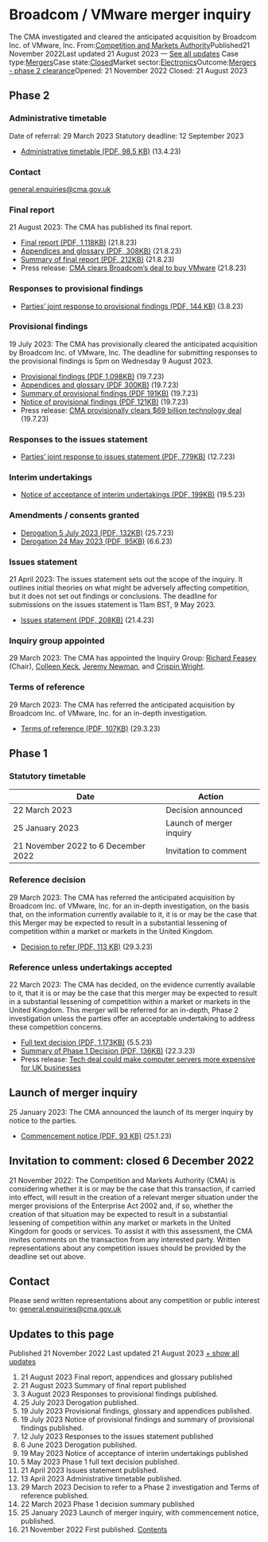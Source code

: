 # Broadcom / VMware merger inquiry
The CMA investigated and cleared the anticipated acquisition by Broadcom Inc. of VMware, Inc.
From:[Competition and Markets Authority](/government/organisations/competition-and-markets-authority)Published21 November 2022Last updated
21 August 2023
— [See all updates](#full-publication-update-history)
Case type:[Mergers](/cma-cases?case_type%5B%5D=mergers)Case state:[Closed](/cma-cases?case_state%5B%5D=closed)Market sector:[Electronics](/cma-cases?market_sector%5B%5D=electronics-industry)Outcome:[Mergers - phase 2 clearance](/cma-cases?outcome_type%5B%5D=mergers-phase-2-clearance)Opened:
21 November 2022
Closed:
21 August 2023
## Phase 2
### Administrative timetable
Date of referral: 29 March 2023
Statutory deadline: 12 September 2023
- [Administrative timetable (PDF, 98.5 KB)](https://assets.publishing.service.gov.uk/media/6437e6ecf4d420000cd4a1aa/Administrative_timetable.pdf) (13.4.23)
### Contact
[general.enquiries@cma.gov.uk](mailto:general.enquiries@cma.gov.uk)
### Final report
21 August 2023: The CMA has published its final report.
- [Final report (PDF, 1,118KB)](https://assets.publishing.service.gov.uk/media/64e3388dbc2b52000da003c2/A._final_report.pdf) (21.8.23)
- [Appendices and glossary (PDF, 308KB)](https://assets.publishing.service.gov.uk/media/64e338a24002ee0014560c7c/Appendices_and_Glossary.pdf) (21.8.23)
- [Summary of final report (PDF, 212KB)](https://assets.publishing.service.gov.uk/media/64e313a33fde6100134a54eb/Summary_of_final_report.pdf) (21.8.23)
- Press release: [CMA clears Broadcom’s deal to buy VMware](https://www.gov.uk/government/news/cma-clears-broadcom-s-deal-to-buy-vmware) (21.8.23)
### Responses to provisional findings
- [Parties’ joint response to provisional findings (PDF, 144 KB)](https://assets.publishing.service.gov.uk/media/64ca71f62322ce0011cd2376/Parties__joint_response_to_provisional_findings_pdfa1.pdf) (3.8.23)
### Provisional findings
19 July 2023: The CMA has provisionally cleared the anticipated acquisition by Broadcom Inc. of VMware, Inc.
The deadline for submitting responses to the provisional findings is 5pm on Wednesday 9 August 2023.
- [Provisional findings (PDF 1,098KB)](https://assets.publishing.service.gov.uk/media/64b7f4e22059dc000d5d25de/Provisional_Findings.pdf) (19.7.23)
- [Appendices and glossary (PDF 300KB)](https://assets.publishing.service.gov.uk/media/64b804cdef537100147aeefa/Appendices_and_glossary_A.pdf) (19.7.23)
- [Summary of provisional findings (PDF 191KB)](https://assets.publishing.service.gov.uk/media/64b7af8f0ea2cb001315e5b7/Summary_of_provisional_findings.pdf) (19.7.23)
- [Notice of provisional findings (PDF 121KB)](https://assets.publishing.service.gov.uk/media/64b7a40c0ea2cb001315e5a0/Notice_of_provisional_findings.pdf) (19.7.23)
- Press release: [CMA provisionally clears $69 billion technology deal](https://www.gov.uk/government/news/cma-provisionally-clears-69-billion-technology-deal) (19.7.23)
### Responses to the issues statement
- [Parties’ joint response to issues statement (PDF, 779KB)](https://assets.publishing.service.gov.uk/media/64ac174ab504f7000ccdb88e/Issues_Statement_Response.pdf) (12.7.23)
### Interim undertakings
- [Notice of acceptance of interim undertakings (PDF, 199KB)](https://assets.publishing.service.gov.uk/media/64661bbbe140700013b6e1f9/A._Notice_of_acceptance_of_interim_undertakings.pdf) (19.5.23)
### Amendments / consents granted
- [Derogation 5 July 2023 (PDF, 132KB)](https://assets.publishing.service.gov.uk/media/64be993cd4051a00145a91f4/Derogation_5_July_2023__.pdf) (25.7.23)
- [Derogation 24 May 2023 (PDF, 95KB)](https://assets.publishing.service.gov.uk/media/647f4810b32b9e000ca962cc/A._Derogation_24_May_2023.pdf) (6.6.23)
### Issues statement
21 April 2023: The issues statement sets out the scope of the inquiry. It outlines initial theories on what might be adversely affecting competition, but it does not set out findings or conclusions. The deadline for submissions on the issues statement is 11am BST, 9 May 2023.
- [Issues statement (PDF, 208KB)](https://assets.publishing.service.gov.uk/media/6442704b8b86bb000cf1b6c5/Issues_Statement.pdf) (21.4.23)
### Inquiry group appointed
29 March 2023: The CMA has appointed the Inquiry Group:
[Richard Feasey](https://www.gov.uk/government/publications/cma-panel-member-biographies-and-disclosures-of-interest/inquiry-chairs-biographies#richard-feasey) (Chair), [Colleen Keck](https://www.gov.uk/government/publications/cma-panel-member-biographies-and-disclosures-of-interest/panel-members-biographies#colleen-keck), [Jeremy Newman](https://www.gov.uk/government/publications/cma-panel-member-biographies-and-disclosures-of-interest/panel-members-biographies#jeremy-newman), and [Crispin Wright](https://www.gov.uk/government/publications/cma-panel-member-biographies-and-disclosures-of-interest/panel-members-biographies#crispin-wright).
### Terms of reference
29 March 2023: The CMA has referred the anticipated acquisition by Broadcom Inc. of VMware, Inc. for an in-depth investigation.
- [Terms of reference (PDF, 107KB)](https://assets.publishing.service.gov.uk/media/6422fe3f3d885d000fdadd0d/A._Broadcom-VMware_-_Terms_of_reference.pdf) (29.3.23)
## Phase 1
### Statutory timetable
| Date | Action |
| --- | --- |
| 22 March 2023 | Decision announced |
| 25 January 2023 | Launch of merger inquiry |
| 21 November 2022 to 6 December 2022 | Invitation to comment |
### Reference decision
29 March 2023: The CMA has referred the anticipated acquisition by Broadcom Inc. of VMware, Inc. for an in-depth investigation, on the basis that, on the information currently available to it, it is or may be the case that this Merger may be expected to result in a substantial lessening of competition within a market or markets in the United Kingdom.
- [Decision to refer (PDF, 113 KB)](https://assets.publishing.service.gov.uk/media/6422fe5d60a35e00120cafa1/A.___Broadcom-VMware_-_Decision_to_refer.pdf) (29.3.23)
### Reference unless undertakings accepted
22 March 2023: The CMA has decided, on the evidence currently available to it, that it is or may be the case that this merger may be expected to result in a substantial lessening of competition within a market or markets in the United Kingdom. This merger will be referred for an in-depth, Phase 2 investigation unless the parties offer an acceptable undertaking to address these competition concerns.
- [Full text decision (PDF, 1,173KB)](https://assets.publishing.service.gov.uk/media/6454ea952226ee000c0ae3a1/Full_Text.pdf) (5.5.23)
- [Summary of Phase 1 Decision (PDF, 136KB)](https://assets.publishing.service.gov.uk/media/641adca28fa8f547c68029f6/Summary_of_Phase_1_Decision.pdf) (22.3.23)
- Press release: [Tech deal could make computer servers more expensive for UK businesses](https://www.gov.uk/government/news/tech-deal-could-make-computer-servers-more-expensive-for-uk-businesses)
## Launch of merger inquiry
25 January 2023: The CMA announced the launch of its merger inquiry by notice to the parties.
- [Commencement notice (PDF, 93 KB)](https://assets.publishing.service.gov.uk/media/63cff18ad3bf7f3c4c4c8dde/Broadcom-VMware_-_Notice_of_Commencement.pdf) (25.1.23)
## Invitation to comment: closed 6 December 2022
21 November 2022: The Competition and Markets Authority (CMA) is considering whether it is or may be the case that this transaction, if carried into effect, will result in the creation of a relevant merger situation under the merger provisions of the Enterprise Act 2002 and, if so, whether the creation of that situation may be expected to result in a substantial lessening of competition within any market or markets in the United Kingdom for goods or services.
To assist it with this assessment, the CMA invites comments on the transaction from any interested party.
Written representations about any competition issues should be provided by the deadline set out above.
## Contact
Please send written representations about any competition or public interest to: [general.enquiries@cma.gov.uk](mailto:general.enquiries@cma.gov.uk)
## Updates to this page
Published 21 November 2022
Last updated 21 August 2023
[+ show all updates](#full-history)
01. 21 August 2023
Final report, appendices and glossary published
02. 21 August 2023
Summary of final report published
03. 3 August 2023
Responses to provisional findings published.
04. 25 July 2023
Derogation published.
05. 19 July 2023
Provisional findings, glossary and appendices published.
06. 19 July 2023
Notice of provisional findings and summary of provisional findings published.
07. 12 July 2023
Responses to the issues statement published
08. 6 June 2023
Derogation published.
09. 19 May 2023
Notice of acceptance of interim undertakings published
10. 5 May 2023
Phase 1 full text decision published.
11. 21 April 2023
Issues statement published.
12. 13 April 2023
Administrative timetable published.
13. 29 March 2023
Decision to refer to a Phase 2 investigation and Terms of reference published.
14. 22 March 2023
Phase 1 decision summary published
15. 25 January 2023
Launch of merger inquiry, with commencement notice, published.
16. 21 November 2022
First published.
[Contents](#contents)